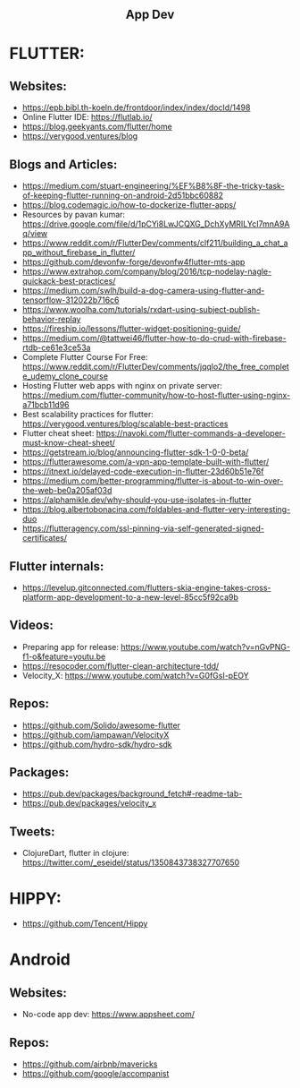 <h2 align="center">App Dev</h2>

# FLUTTER:

## Websites:

- https://epb.bibl.th-koeln.de/frontdoor/index/index/docId/1498
- Online Flutter IDE: https://flutlab.io/
- https://blog.geekyants.com/flutter/home
- https://verygood.ventures/blog

## Blogs and Articles:

- https://medium.com/stuart-engineering/%EF%B8%8F-the-tricky-task-of-keeping-flutter-running-on-android-2d51bbc60882
- https://blog.codemagic.io/how-to-dockerize-flutter-apps/
- Resources by pavan kumar: https://drive.google.com/file/d/1pCYi8LwJCQXG_DchXyMRILYcI7mnA9Aq/view
- https://www.reddit.com/r/FlutterDev/comments/clf211/building_a_chat_app_without_firebase_in_flutter/
- https://github.com/devonfw-forge/devonfw4flutter-mts-app
- https://www.extrahop.com/company/blog/2016/tcp-nodelay-nagle-quickack-best-practices/
- https://medium.com/swlh/build-a-dog-camera-using-flutter-and-tensorflow-312022b716c6
- https://www.woolha.com/tutorials/rxdart-using-subject-publish-behavior-replay
- https://fireship.io/lessons/flutter-widget-positioning-guide/
- https://medium.com/@tattwei46/flutter-how-to-do-crud-with-firebase-rtdb-ce61e3ce53a
- Complete Flutter Course For Free: https://www.reddit.com/r/FlutterDev/comments/jqqlo2/the_free_complete_udemy_clone_course
- Hosting Flutter web apps with nginx on private server: https://medium.com/flutter-community/how-to-host-flutter-using-nginx-a71bcb11d96
- Best scalability practices for flutter: https://verygood.ventures/blog/scalable-best-practices
- Flutter cheat sheet: https://navoki.com/flutter-commands-a-developer-must-know-cheat-sheet/
- https://getstream.io/blog/announcing-flutter-sdk-1-0-0-beta/
- https://flutterawesome.com/a-vpn-app-template-built-with-flutter/
- https://itnext.io/delayed-code-execution-in-flutter-23d60b51e76f
- https://medium.com/better-programming/flutter-is-about-to-win-over-the-web-be0a205af03d
- https://alphamikle.dev/why-should-you-use-isolates-in-flutter
- https://blog.albertobonacina.com/foldables-and-flutter-very-interesting-duo
- https://flutteragency.com/ssl-pinning-via-self-generated-signed-certificates/

## Flutter internals:

- https://levelup.gitconnected.com/flutters-skia-engine-takes-cross-platform-app-development-to-a-new-level-85cc5f92ca9b

## Videos:

- Preparing app for release: https://www.youtube.com/watch?v=nGvPNG-f1-o&feature=youtu.be
- https://resocoder.com/flutter-clean-architecture-tdd/
- Velocity_X: https://www.youtube.com/watch?v=G0fGsI-pEOY

## Repos:

- https://github.com/Solido/awesome-flutter
- https://github.com/iampawan/VelocityX
- https://github.com/hydro-sdk/hydro-sdk

## Packages:

- https://pub.dev/packages/background_fetch#-readme-tab-
- https://pub.dev/packages/velocity_x

## Tweets:

- ClojureDart, flutter in clojure: https://twitter.com/_eseidel/status/1350843738327707650

# HIPPY:

- https://github.com/Tencent/Hippy

# Android

## Websites:

- No-code app dev: https://www.appsheet.com/

## Repos:

- https://github.com/airbnb/mavericks
- https://github.com/google/accompanist

